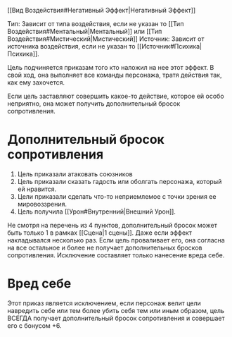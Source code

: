 [[Вид Воздействия#Негативный Эффект|Негативный Эффект]]

Тип: Зависит от типа воздействия, если не указан то [[Тип Воздействия#Ментальный|Ментальный]] или [[Тип Воздействия#Мистический|Мистический]]
Источник: Зависит от источника воздействия, если не указан то [[Источник#Психика|Психика]].

Цель подчиняется приказам того кто наложил на нее этот эффект. В свой ход, она выполняет все команды персонажа, тратя действия так, как ему захочется. 

Если цель заставляют совершить какое-то действие, которое ей особо неприятно, она может получить дополнительный бросок сопротивления.

# Дополнительный бросок сопротивления

1. Цель приказали атаковать союзников
2. Цель приказали сказать гадость или оболгать персонажа, который ей нравится.
3. Цели приказали сделать что-то неприемлемое с точки зрения ее мировоззрения. 
4. Цель получила [[Урон#Внутренний|Внешний Урон]].

Не смотря на перечень из 4 пунктов, дополнительный бросок может быть только 1 в рамках [[Сцена|1 сцены]]. Даже если эффект накладывался несколько раз. Если цель проваливает его, она согласна на все остальное и более не получает дополнительных бросков сопротивления.  Исключение составляет только нанесение вреда себе. 

# Вред себе

Этот приказ является исключением, если персонаж велит цели навредить себе или тем более убить себя тем или иным образом, цель ВСЕГДА получает дополнительный бросок сопротивления и совершает его с бонусом +6. 
